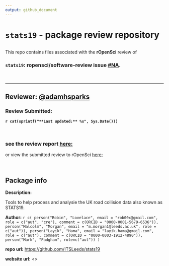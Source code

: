 ```yaml
---
output: github_document
---
```



# `stats19` - package review repository

##

This repo contains files associated with the **rOpenSci** review of

### **`stats19`: ropensci/software-review**  issue [\#NA](https://github.com/ropensci/onboarding/issues/).

<br>


***

## **Reviewer:** [\@adamhsparks](https://github.com/adamhsparks)
### Review Submitted:
**`r cat(sprintf("**Last updated:** %s", Sys.Date()))`**

<br>

### see the review report [here:](https://adamhsparks.github.io/stats19-review/index.nb.html)

or view the submitted review to rOpenSci [here:](https://github.com/adamhsparks/stats19-review/blob/master/pkgreview.md)

<br>


## Package info

**Description:**

Tools to help process and analysie the UK road collision data also known as STATS19.

**Author:** `r c(
    person("Robin", "Lovelace", email = "rob00x@gmail.com", role = c("aut", "cre"),
    comment = c(ORCID = "0000-0001-5679-6536")),
    person("Malcolm", "Morgan", email = "m.morgan1@leeds.ac.uk", role = c("aut")),
    person("Layik", "Hama", email = "layik.hama@gmail.com", role = c("aut"),
    comment = c(ORCID = "0000-0003-1912-4890")),
    person("Mark", "Padgham", role=c("aut"))
  )`

**repo url:** <https://github.com/ITSLeeds/stats19>

**website url:** <>

